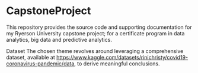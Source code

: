 # CapstoneProject
This repository provides the source code and supporting documentation for my Ryerson University capstone project; for a certificate program in data analytics, big data and predictive analytics.

Dataset
The chosen theme revolves around leveraging a comprehensive dataset, available at https://www.kaggle.com/datasets/rinichristy/covid19-coronavirus-pandemic/data, to derive meaningful conclusions.

